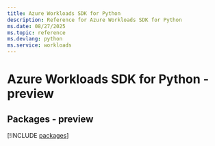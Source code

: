 ```yaml
---
title: Azure Workloads SDK for Python
description: Reference for Azure Workloads SDK for Python
ms.date: 08/27/2025
ms.topic: reference
ms.devlang: python
ms.service: workloads
---
```

# Azure Workloads SDK for Python - preview
## Packages - preview
[!INCLUDE [packages](workloads-index.md)]